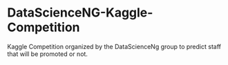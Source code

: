 # DataScienceNG-Kaggle-Competition
Kaggle Competition organized by the DataScienceNg group to predict staff that will be promoted or not.
